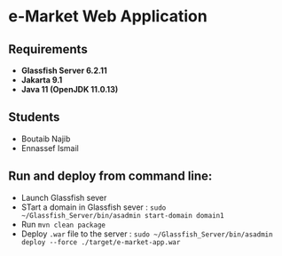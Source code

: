 # e-Market Web Application

## Requirements
- **Glassfish Server 6.2.11**
- **Jakarta 9.1**
- **Java 11 (OpenJDK 11.0.13)**

## Students
- Boutaib Najib
- Ennassef Ismail

## Run and deploy from command line:
- Launch Glassfish sever
- STart a domain in Glassfish sever : `sudo ~/Glassfish_Server/bin/asadmin start-domain domain1`
- Run `mvn clean package`
- Deploy `.war` file to the server : `sudo ~/Glassfish_Server/bin/asadmin deploy --force ./target/e-market-app.war`
